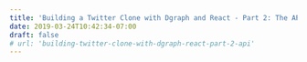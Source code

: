 ```yaml
---
title: 'Building a Twitter Clone with Dgraph and React - Part 2: The API'
date: 2019-03-24T10:42:34-07:00
draft: false
# url: 'building-twitter-clone-with-dgraph-react-part-2-api'
---
```


<script type="text/javascript">window.DGRAPH_ENDPOINT = "http://127.0.0.1:8080/query?latency=true";</script>
<script type="text/javascript" src="https://cdnjs.cloudflare.com/ajax/libs/highlight.js/9.15.6/languages/typescript.min.js"></script>
